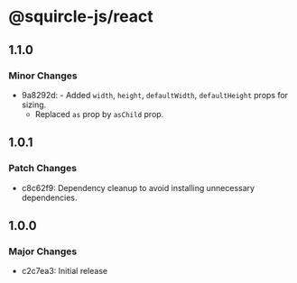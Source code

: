# @squircle-js/react

## 1.1.0

### Minor Changes

- 9a8292d: - Added `width`, `height`, `defaultWidth`, `defaultHeight` props for sizing.
  - Replaced `as` prop by `asChild` prop.

## 1.0.1

### Patch Changes

- c8c62f9: Dependency cleanup to avoid installing unnecessary dependencies.

## 1.0.0

### Major Changes

- c2c7ea3: Initial release
